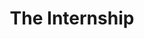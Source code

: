 ---
title: The Internship
image: /uploads/blog/2017/2017-02-02-internship/image.jpg
preview: /uploads/blog/2017/2017-02-02-internship/preview.jpg
---